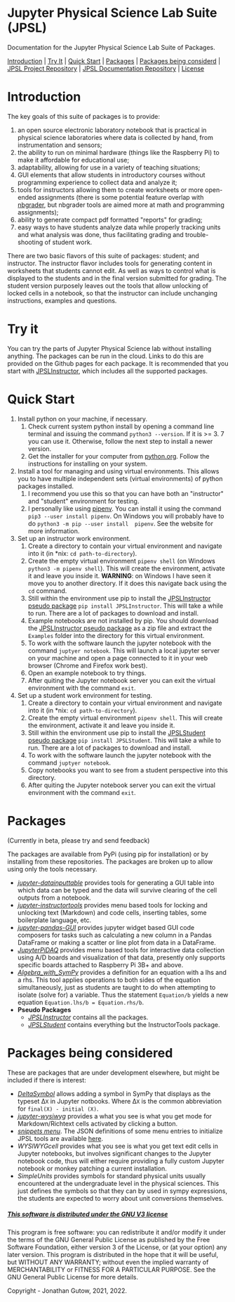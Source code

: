 # Jupyter Physical Science Lab Suite (JPSL)
Documentation for the Jupyter Physical Science Lab Suite of Packages.

[Introduction](#introduction) | [Try It](#try-it) | [Quick
Start](#quick-start) | 
[Packages](#packages) | [Packages being 
considerd](#packages-being-considered) | 
[JPSL Project Repository](https://github.com/JupyterPhysSciLab) | 
[JPSL Documentation Repository](https://github.com/JupyterPhysSciLab/Documentation) | 
[License](#this-software-is-distributed-under-the-gnu-v3-licensehttpsgnuorglicenses)

# Introduction

The key goals of this suite of packages is to provide:

1. an open source electronic laboratory notebook that is practical in physical
   science laboratories where data is collected by hand, from instrumentation
   and sensors;
2. the ability to run on minimal hardware (things like the Raspberry Pi) to
   make it affordable for educational use;
3. adaptability, allowing for use in a variety of teaching situations;
4. GUI elements that allow students in introductory courses without programming
   experience to collect data and analyze it;
5. tools for instructors allowing them to create worksheets or more open-ended
   assignments (there is some potential feature overlap
   with [nbgrader](https://github.com/jupyter/nbgrader), but nbgrader tools are
   aimed more at math and programming assignments);
6. ability to generate compact pdf formatted "reports" for grading;
7. easy ways to have students analyze data while properly tracking units and
   what analysis was done, thus facilitating grading and trouble-shooting of
   student work.

There are two basic flavors of this suite of packages: student; and instructor.
The instructor flavor includes tools for generating content in worksheets that
students cannot edit. As well as ways to control what is displayed to the 
students and in the final version submitted for grading. The student version 
purposely leaves out the tools that
allow unlocking of locked cells in a notebook, so that the instructor can
include unchanging instructions, examples and questions.

# Try it

You can try the parts of Jupyter Physical Science lab without installing 
anything. The packages can be run in the cloud. Links to do this are 
provided on the Github pages for each package. It is recommended that you 
start with [JPSLInstructor](https://github.com/JupyterPhysSciLab/JPSLInstructor),
which includes all the supported packages.

# Quick Start

1. Install python on your machine, if necessary.
    1. Check current system python install by opening a command line 
       terminal and issuing the command `python3 --version`. If it is >= 3.
       7 you can use it. Otherwise, follow the next step to install a 
       newer version.
    2. Get the installer for your computer from [python.org](https://python.org).
   Follow the instructions for installing on your system.
2. Install a tool for managing and using virtual environments. This 
   allows you to have multiple independent sets (virtual environments)
   of python packages installed.
   1. I recommend you use this so that you can have both an "instructor"
   and "student" environment for testing.
   2. I personally like using [pipenv](https://pipenv.pypa.io/en/latest/).
   You can install it using the command `pip3 --user install pipenv`. On 
      Windows you will probably have to do `python3 -m pip --user install 
      pipenv`.
   See the website for more information.
3. Set up an instructor work environment.
   1. Create a directory to contain your virtual environment and navigate 
      into it (in *nix: `cd path-to-directory`).
   2. Create the empty virtual environment `pipenv shell` (on Windows 
      `python3 -m pipenv shell`). This will
       create the environment, activate it and leave you inside it. 
      **WARNING**: 
      on Windows I have seen it move you to another directory. If it does 
      this navigate back using the `cd` command. 
   3. Still within the environment use pip to install the [JPSLInstructor 
      pseudo package](https://github.com/JupyterPhysSciLab/JPSLInstructor)
   `pip install JPSLInstructor`. This will take a while 
      to run. There are a lot of packages to download and install.
   4. Example notebooks are not installed by pip. You should download the 
      [JPSLInstructor pseudo package](https://github.com/JupyterPhysSciLab/JPSLInstructor)
   as a zip file and extract the `Examples` folder into the directory for this
   virtual environment.
   5. To work with the software launch the jupyter notebook with the 
      command `juptyer notebook`. This will launch a local jupyter server 
      on your machine and open a page connected to it in your web browser 
      (Chrome and Firefox work best).
   6. Open an example notebook to try things.
   7. After quiting the Jupyter notebook server you can exit the virtual 
      environment with the command `exit`.
4. Set up a student work environment for testing.
   1. Create a directory to contain your virtual environment and navigate 
         into it (in *nix: `cd path-to-directory`).
   2. Create the empty virtual environment `pipenv shell`. This will
       create the environment, activate it and leave you inside it. 
   3. Still within the environment use pip to install the [JPSLStudent 
      pseudo package](https://github.com/JupyterPhysSciLab/JPSLStudent)
   `pip install JPSLStudent`. This will take a while 
      to run. There are a lot of packages to download and install.
   4. To work with the software launch the jupyter notebook with the 
      command `juptyer notebook`.
   5. Copy notebooks you want to see from a student perspective into this 
      directory.
   6. After quiting the Jupyter notebook server you can exit the virtual 
      environment with the command `exit`.

# Packages
(Currently in beta, please try and send feedback)

The packages are available from PyPi (using pip for installation) or by
installing from these repositories. The packages are broken up to allow using
only the tools necessary.

* [*jupyter-datainputtable*](https://github.com/JupyterPhysSciLab/jupyter-datainputtable)
  provides tools for generating a GUI table into which data can be typed and
  the data will survive clearing of the cell outputs from a notebook.
* [*jupyter-instructortools*](https://github.com/JupyterPhysSciLab/jupyter-instructortools)
  provides menu based tools for locking and unlocking text (Markdown) and code
  cells, inserting tables, some boilerplate language, etc.
* [*jupyter-pandas-GUI*](https://jupyterphysscilab.github.io/jupyter_Pandas_GUI/)
  provides jupyter widget based GUI code composers for tasks such as 
  calculating a new column in a Pandas DataFrame or making a scatter or line 
  plot from data in a DataFrame.
* [*JupyterPiDAQ*](https://jupyterphysscilab.github.io/JupyterPiDAQ/) provides
  menu based tools for interactive data collection using A/D boards and
  visualization of that data, presently only supports specific boards attached
  to Raspberry Pi 3B+ and above.
* *[Algebra_with_SymPy](https://gutow.github.io/Algebra_with_Sympy/)* provides
  a definition for an equation with a lhs and a rhs. This tool applies
  operations to both sides of the equation simultaneously, just as students are
  taught to do when attempting to isolate (solve for) a variable. Thus the
  statement `Equation/b` yields a new
  equation `Equation.lhs/b = Equation.rhs/b`.
* **Pseudo Packages**
    * [*JPSLInstructor*](https://github.com/JupyterPhysSciLab/JPSLInstructor) 
      contains all the packages.
    * [*JPSLStudent*](https://github.com/JupyterPhysSciLab/JPSLStudent) 
      contains everything but the InstructorTools package.
# Packages being considered
These are packages that are under development elsewhere, but might be included
if there is interest:

* [*DeltaSymbol*](https://github.com/gutow/DeltaSymbol) allows adding a symbol
  in SymPy that displays as the typeset &Delta;`X` in Jupyter notbooks. Where
  &Delta;`X` is the common abbreviation for `final(X) - initial (X)`.
* [*jupyter-wysiwyg*](https://github.com/genepattern/jupyter-wysiwyg) provides
  a what you see is what you get mode for Markdown/Richtext cells activated by
  clicking a button.
* [*snippets menu*](https://github.com/moble/jupyter_boilerplate). The JSON 
  definitions of some menu entries to initialize JPSL tools are available 
  [here](./Snippet_Menu_JSON.md).
* *WYSIWYGcell* provides what you see is what you get text edit cells in
  Jupyter notebooks, but involves significant changes to the Jupyter notebook
  code, thus will either require providing a fully custom Jupyter notebook or
  monkey patching a current installation.
* *SimpleUnits* provides symbols for standard physical units usually
  encountered at the undergraduate level in the physical sciences. This just
  defines the symbols so that they can by used in sympy expressions, the
  students are expected to worry about unit conversions themselves.

##### [This software is distributed under the GNU V3 license](https://gnu.org/licenses)
This program is free software: you can redistribute it and/or modify
    it under the terms of the GNU General Public License as published by
    the Free Software Foundation, either version 3 of the License, or
    (at your option) any later version.
    This program is distributed in the hope that it will be useful,
    but WITHOUT ANY WARRANTY; without even the implied warranty of
    MERCHANTABILITY or FITNESS FOR A PARTICULAR PURPOSE.  See the
    GNU General Public License for more details.

Copyright - Jonathan Gutow, 2021, 2022.